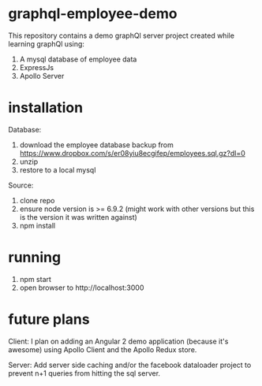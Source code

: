 # graphql-employee-demo
This repository contains a demo graphQl server project created while learning graphQl using:

1. A mysql database of employee data
2. ExpressJs
3. Apollo Server

# installation
Database:

1. download the employee database backup from https://www.dropbox.com/s/er08yiu8ecgifep/employees.sql.gz?dl=0
2. unzip
3. restore to a local mysql

Source:

1. clone repo
2. ensure node version is >= 6.9.2 (might work with other versions but this is the version it was written against)
3. npm install


# running
1. npm start
2. open browser to http://localhost:3000

# future plans
Client:
I plan on adding an Angular 2 demo application (because it's awesome) using Apollo Client and the Apollo Redux store.

Server:
Add server side caching and/or the facebook dataloader project to prevent n+1 queries from hitting the sql server.
